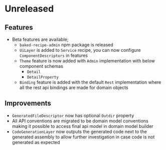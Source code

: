 # Unreleased

## Features

- Beta features are available;
  - `baked-recipe-admin` npm package is released
  - `UiLayer` is added to `Service` recipe, you can now configure
    `ComponentDescriptors` in features
  - `Theme` feature is now added with `Admin` implementation with below
    component schemas
    - `Detail`
    - `DetailProperty`
  - `Binding` feature is added with the default `Rest` implementation where all
    the rest api bindings are made for domain objects

## Improvements

- `GeneratedFileDescriptor` now has optional `Outdir` property
- All API conventions are migrated to be domain model conventions making it
  possible to access final api model in domain model builder
- `CodeGenerationLayer` now outputs the generated code next to the generated
  assembly to allow further investigation in case code is not generated as
  expected
